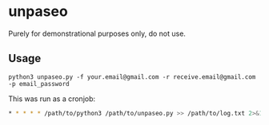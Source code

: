 # unpaseo
Purely for demonstrational purposes only, do not use.

## Usage
`python3 unpaseo.py -f your.email@gmail.com -r receive.email@gmail.com -p email_password`

This was run as a cronjob:

```sh
* * * * * /path/to/python3 /path/to/unpaseo.py >> /path/to/log.txt 2>&1
```
